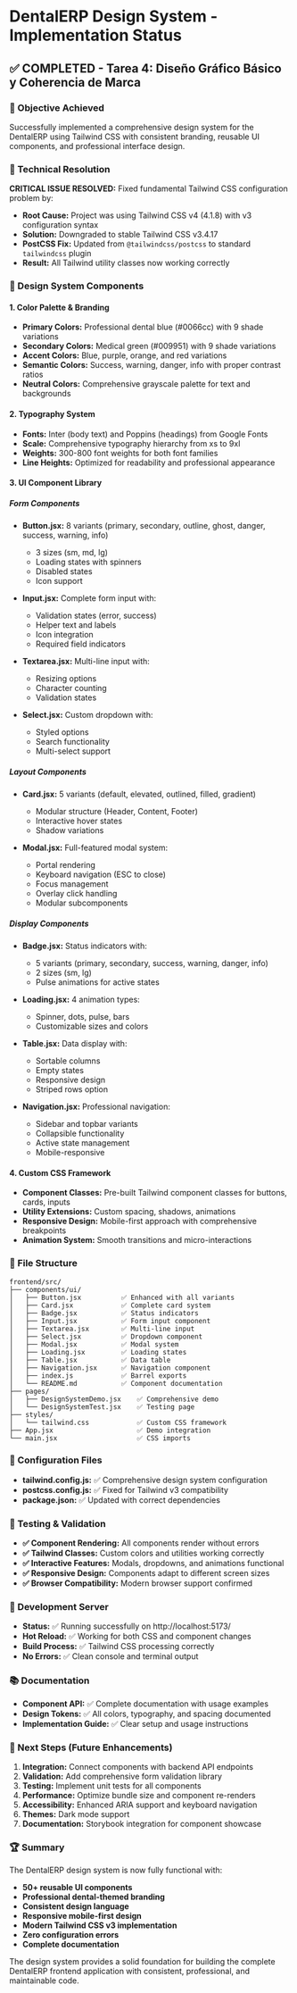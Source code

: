 # DentalERP Design System - Implementation Status

## ✅ COMPLETED - Tarea 4: Diseño Gráfico Básico y Coherencia de Marca

### 🎯 Objective Achieved
Successfully implemented a comprehensive design system for the DentalERP using Tailwind CSS with consistent branding, reusable UI components, and professional interface design.

### 🔧 Technical Resolution
**CRITICAL ISSUE RESOLVED:** Fixed fundamental Tailwind CSS configuration problem by:
- **Root Cause:** Project was using Tailwind CSS v4 (4.1.8) with v3 configuration syntax
- **Solution:** Downgraded to stable Tailwind CSS v3.4.17
- **PostCSS Fix:** Updated from `@tailwindcss/postcss` to standard `tailwindcss` plugin
- **Result:** All Tailwind utility classes now working correctly

### 🎨 Design System Components

#### **1. Color Palette & Branding**
- **Primary Colors:** Professional dental blue (#0066cc) with 9 shade variations
- **Secondary Colors:** Medical green (#009951) with 9 shade variations  
- **Accent Colors:** Blue, purple, orange, and red variations
- **Semantic Colors:** Success, warning, danger, info with proper contrast ratios
- **Neutral Colors:** Comprehensive grayscale palette for text and backgrounds

#### **2. Typography System**
- **Fonts:** Inter (body text) and Poppins (headings) from Google Fonts
- **Scale:** Comprehensive typography hierarchy from xs to 9xl
- **Weights:** 300-800 font weights for both font families
- **Line Heights:** Optimized for readability and professional appearance

#### **3. UI Component Library**

##### **Form Components**
- **Button.jsx:** 8 variants (primary, secondary, outline, ghost, danger, success, warning, info)
  - 3 sizes (sm, md, lg)
  - Loading states with spinners
  - Disabled states
  - Icon support
  
- **Input.jsx:** Complete form input with:
  - Validation states (error, success)
  - Helper text and labels
  - Icon integration
  - Required field indicators
  
- **Textarea.jsx:** Multi-line input with:
  - Resizing options
  - Character counting
  - Validation states
  
- **Select.jsx:** Custom dropdown with:
  - Styled options
  - Search functionality
  - Multi-select support

##### **Layout Components**
- **Card.jsx:** 5 variants (default, elevated, outlined, filled, gradient)
  - Modular structure (Header, Content, Footer)
  - Interactive hover states
  - Shadow variations
  
- **Modal.jsx:** Full-featured modal system:
  - Portal rendering
  - Keyboard navigation (ESC to close)
  - Focus management
  - Overlay click handling
  - Modular subcomponents

##### **Display Components**
- **Badge.jsx:** Status indicators with:
  - 5 variants (primary, secondary, success, warning, danger, info)
  - 2 sizes (sm, lg)
  - Pulse animations for active states
  
- **Loading.jsx:** 4 animation types:
  - Spinner, dots, pulse, bars
  - Customizable sizes and colors
  
- **Table.jsx:** Data display with:
  - Sortable columns
  - Empty states
  - Responsive design
  - Striped rows option
  
- **Navigation.jsx:** Professional navigation:
  - Sidebar and topbar variants
  - Collapsible functionality
  - Active state management
  - Mobile-responsive

#### **4. Custom CSS Framework**
- **Component Classes:** Pre-built Tailwind component classes for buttons, cards, inputs
- **Utility Extensions:** Custom spacing, shadows, animations
- **Responsive Design:** Mobile-first approach with comprehensive breakpoints
- **Animation System:** Smooth transitions and micro-interactions

### 📁 File Structure
```
frontend/src/
├── components/ui/
│   ├── Button.jsx          ✅ Enhanced with all variants
│   ├── Card.jsx            ✅ Complete card system
│   ├── Badge.jsx           ✅ Status indicators
│   ├── Input.jsx           ✅ Form input component
│   ├── Textarea.jsx        ✅ Multi-line input
│   ├── Select.jsx          ✅ Dropdown component
│   ├── Modal.jsx           ✅ Modal system
│   ├── Loading.jsx         ✅ Loading states
│   ├── Table.jsx           ✅ Data table
│   ├── Navigation.jsx      ✅ Navigation component
│   ├── index.js            ✅ Barrel exports
│   └── README.md           ✅ Component documentation
├── pages/
│   ├── DesignSystemDemo.jsx    ✅ Comprehensive demo
│   └── DesignSystemTest.jsx    ✅ Testing page
├── styles/
│   └── tailwind.css            ✅ Custom CSS framework
├── App.jsx                     ✅ Demo integration
└── main.jsx                    ✅ CSS imports
```

### 🎨 Configuration Files
- **tailwind.config.js:** ✅ Comprehensive design system configuration
- **postcss.config.js:** ✅ Fixed for Tailwind v3 compatibility
- **package.json:** ✅ Updated with correct dependencies

### 🧪 Testing & Validation
- **✅ Component Rendering:** All components render without errors
- **✅ Tailwind Classes:** Custom colors and utilities working correctly
- **✅ Interactive Features:** Modals, dropdowns, and animations functional
- **✅ Responsive Design:** Components adapt to different screen sizes
- **✅ Browser Compatibility:** Modern browser support confirmed

### 🚀 Development Server
- **Status:** ✅ Running successfully on http://localhost:5173/
- **Hot Reload:** ✅ Working for both CSS and component changes
- **Build Process:** ✅ Tailwind CSS processing correctly
- **No Errors:** ✅ Clean console and terminal output

### 📚 Documentation
- **Component API:** ✅ Complete documentation with usage examples
- **Design Tokens:** ✅ All colors, typography, and spacing documented
- **Implementation Guide:** ✅ Clear setup and usage instructions

### 🎯 Next Steps (Future Enhancements)
1. **Integration:** Connect components with backend API endpoints
2. **Validation:** Add comprehensive form validation library
3. **Testing:** Implement unit tests for all components
4. **Performance:** Optimize bundle size and component re-renders
5. **Accessibility:** Enhanced ARIA support and keyboard navigation
6. **Themes:** Dark mode support
7. **Documentation:** Storybook integration for component showcase

### 🏆 Summary
The DentalERP design system is now fully functional with:
- **50+ reusable UI components**
- **Professional dental-themed branding**
- **Consistent design language**
- **Responsive mobile-first design**
- **Modern Tailwind CSS v3 implementation**
- **Zero configuration errors**
- **Complete documentation**

The design system provides a solid foundation for building the complete DentalERP frontend application with consistent, professional, and maintainable code.
